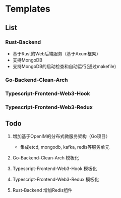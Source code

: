 # Templates

## List

### Rust-Backend
- 基于Rust的Web后端服务（基于Axum框架）
- 支持MongoDB
- 支持MongoDB的启动检查和自动运行(通过makefile)

### Go-Backend-Clean-Arch
### Typescript-Frontend-Web3-Hook
### Typescript-Frontend-Web3-Redux



## Todo

1. 增加基于OpenIM的分布式微服务架构（Go项目）
	- 集成etcd, mongodb, kafka, redis等服务单元

2. Go-Backend-Clean-Arch 模板化
3. Typescript-Frontend-Web3-Hook 模板化
4. Typescript-Frontend-Web3-Redux 模板化

5. Rust-Backend 增加Redis组件